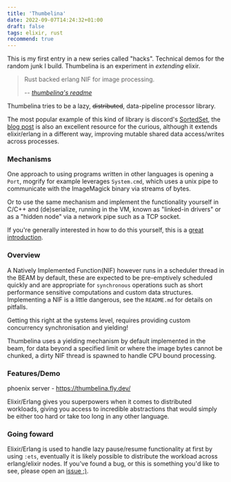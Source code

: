 ```yaml
---
title: 'Thumbelina'
date: 2022-09-07T14:24:32+01:00
draft: false
tags: elixir, rust
recommend: true
---
```


This is my first entry in a new series called "hacks". Technical demos for the random junk I build.
Thumbelina is an experiment in _extending_ elixir.

> Rust backed erlang NIF for image processing.
>
> -- <cite>[thumbelina's readme](https://github.com/hailelagi/thumbelina/blob/main/README.md)</cite>

Thumbelina tries to be a lazy, ~~distributed~~, data-pipeline processor library. 

The most popular example of this kind of library is discord's
[SortedSet](https://github.com/discord/sorted_set_nif), the 
[blog post](https://discord.com/blog/using-rust-to-scale-elixir-for-11-million-concurrent-users) 
is also an excellent resource for the curious, although it extends elixir/erlang in a different way, improving 
mutable shared data access/writes across processes.

### Mechanisms
One approach to using programs written in other languages is opening a `Port`, mogrify for example leverages `System.cmd`,
which uses a unix pipe to communicate with the ImageMagick binary via streams of bytes.

Or to use the same mechanism and implement the functionality yourself in C/C++ and (de)serialize, running in the VM, 
known as "linked-in drivers" or as a "hidden node" via a network pipe such as a TCP socket.

If you're generally interested in how to do this yourself, this is a [great introduction](https://www.theerlangelist.com/article/outside_elixir).

### Overview
A Natively Implemented Function(NIF) however runs in a scheduler thread in the BEAM by default, these are expected to be
pre-emptively scheduled quickly and are appropriate for `synchronous` operations such as short performance sensitive 
computations and custom data structures. Implementing a NIF is a little dangerous, see the `README.md` 
for details on pitfalls.

Getting this right at the systems level, requires providing custom concurrency synchronisation and yielding!

Thumbelina uses a yielding mechanism by default implemented in the beam, for data beyond a specified limit or where the 
image bytes cannot be chunked, a dirty NIF thread is spawned to handle CPU bound processing.

### Features/Demo
phoenix server - https://thumbelina.fly.dev/

Elixir/Erlang gives you superpowers when it comes to distributed workloads, giving you access to incredible abstractions
that would simply be either too hard or take too long in any other language.

### Going foward
Elixir/Erlang is used to handle lazy pause/resume functionality at first by using `:ets`, eventually it is likely possible
to distribute the workload across erlang/elixir nodes. If you've found a bug, or this is something you'd like to see, 
please open an [issue ;)](https://github.com/hailelagi/thumbelina/issues).
